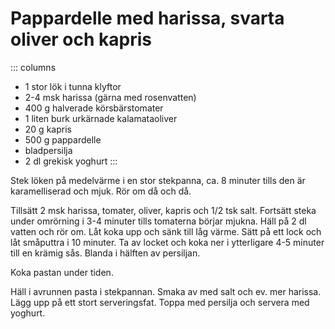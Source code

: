 # Pappardelle med harissa, svarta oliver och kapris

::: columns
- 1 stor lök i tunna klyftor
- 2-4 msk harissa (gärna med rosenvatten)
- 400 g halverade körsbärstomater
- 1 liten burk urkärnade kalamataoliver
- 20 g kapris
- 500 g pappardelle
- bladpersilja
- 2 dl grekisk yoghurt
:::
 
Stek löken på medelvärme i en stor stekpanna, ca. 8 minuter tills den är karamelliserad och mjuk. Rör om då och då.

Tillsätt 2 msk harissa, tomater, oliver, kapris och 1/2 tsk salt. Fortsätt steka under omrörning i 3-4 minuter tills
tomaterna börjar mjukna. Häll på 2 dl vatten och rör om. Låt koka upp och sänk till låg värme. Sätt på ett lock och låt
småputtra i 10 minuter. Ta av locket och koka ner i ytterligare 4-5 minuter till en krämig sås. Blanda i hälften av
persiljan.

Koka pastan under tiden.

Häll i avrunnen pasta i stekpannan. Smaka av med salt och ev. mer harissa. Lägg upp på ett stort serveringsfat. Toppa
med persilja och servera med yoghurt.